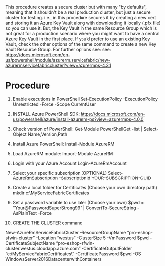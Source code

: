 This procedure creates a secure cluster but with many "by defaults", meaning that it shouldn't be a real production cluster, but just a secure cluster for testing.
i.e., in this procedure secures it by creating a new cert and storing it an Azure Key Vault along with downloading it locally (.pfx file) so you can use it. But, the Key Vault in the same Resource Group which is not great for a production scenario where you might want to have a central Azure Key Vault in the first place. If you’d prefer to use an existing Key Vault, check the other options of the same command to create a new Key Vault Resource Group.
For further options see: 
see: https://docs.microsoft.com/en-us/powershell/module/azurerm.servicefabric/new-azurermservicefabriccluster?view=azurermps-4.3.1

# Procedure

1. Enable executions in PowerShell 
Set-ExecutionPolicy -ExecutionPolicy Unrestricted -Force -Scope CurrentUser

2. INSTALL Azure PowerShell SDK:
https://docs.microsoft.com/en-us/powershell/azure/install-azurerm-ps?view=azurermps-4.0.0

3. Check version of PowerShell:
Get-Module PowerShellGet -list | Select-Object Name,Version,Path

4. Install Azure PowerShell:
Install-Module AzureRM

5. Load AzureRM module:
Import-Module AzureRM

6. Login with your Azure Account
Login-AzureRmAccount

7. Select your specific subscription (OPTIONAL)
Select-AzureRmSubscription -SubscriptionId YOUR-SUBSCRIPTION-GUID

8. Create a local folder for Certificates (Choose your own directory path)
mkdir c:\MyServiceFabricCertificates

8. Set a password variable to use later (Choose your own)
$pwd = "Your@PasswordSuperStrong99" | ConvertTo-SecureString -AsPlainText -Force

10. CREATE THE CLUSTER command

New-AzureRmServiceFabricCluster -ResourceGroupName “pro-eshop-sfwin-cluster” -Location “westus” -ClusterSize 5 -VmPassword $pwd -CertificateSubjectName “pro-eshop-sfwin-cluster.westus.cloudapp.azure.com” -CertificateOutputFolder “c:\MyServiceFabricCertificates\” -CertificatePassword $pwd -OS WindowsServer2016DatacenterwithContainers

